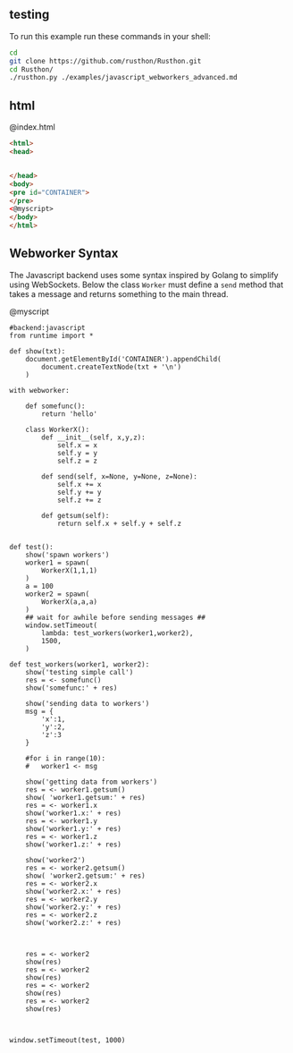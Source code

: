 testing
-------

To run this example run these commands in your shell:

```bash
cd
git clone https://github.com/rusthon/Rusthon.git
cd Rusthon/
./rusthon.py ./examples/javascript_webworkers_advanced.md
```

html
----


@index.html
```html
<html>
<head>


</head>
<body>
<pre id="CONTAINER">
</pre>
<@myscript>
</body>
</html>
```

Webworker Syntax
--------------------------

The Javascript backend uses some syntax inspired by Golang to simplify using WebSockets.
Below the class `Worker` must define a `send` method that takes a message and returns something to the main thread.

@myscript
```rusthon
#backend:javascript
from runtime import *

def show(txt):
	document.getElementById('CONTAINER').appendChild(
		document.createTextNode(txt + '\n')
	)

with webworker:

	def somefunc():
		return 'hello'

	class WorkerX():
		def __init__(self, x,y,z):
			self.x = x
			self.y = y
			self.z = z

		def send(self, x=None, y=None, z=None):
			self.x += x
			self.y += y
			self.z += z

		def getsum(self):
			return self.x + self.y + self.z


def test():
	show('spawn workers')
	worker1 = spawn(
		WorkerX(1,1,1)
	)
	a = 100
	worker2 = spawn(
		WorkerX(a,a,a)
	)
	## wait for awhile before sending messages ##
	window.setTimeout(
		lambda: test_workers(worker1,worker2),
		1500,
	)

def test_workers(worker1, worker2):
	show('testing simple call')
	res = <- somefunc()
	show('somefunc:' + res)

	show('sending data to workers')
	msg = {
		'x':1, 
		'y':2,
		'z':3
	}

	#for i in range(10):
	#	worker1 <- msg

	show('getting data from workers')
	res = <- worker1.getsum()
	show( 'worker1.getsum:' + res)
	res = <- worker1.x
	show('worker1.x:' + res)
	res = <- worker1.y
	show('worker1.y:' + res)
	res = <- worker1.z
	show('worker1.z:' + res)

	show('worker2')
	res = <- worker2.getsum()
	show( 'worker2.getsum:' + res)
	res = <- worker2.x
	show('worker2.x:' + res)
	res = <- worker2.y
	show('worker2.y:' + res)
	res = <- worker2.z
	show('worker2.z:' + res)



	res = <- worker2
	show(res)
	res = <- worker2
	show(res)
	res = <- worker2
	show(res)
	res = <- worker2
	show(res)



window.setTimeout(test, 1000)

```
